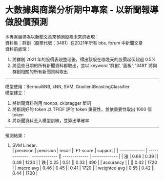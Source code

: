 # 大數據與商業分析期中專案 - 以新聞報導做股價預測
本專案目標為以新聞文章來預測股票未來的表現：  
資料集：群創（股票代號：3481）在2021年所有 bbs, forum 中新聞文章  
資料前處理：  
 1. 將群創 2021 年的股價表現整理後，得出該股在哪幾天的股價起伏超過 0.5%
 2. 將這些日期的所有新聞資料都取出，並以 keyword '群創‘, '面板', '3481' 將與群創相關的所有新聞資料取出  
----------------------------------------  
模型使用：BernoulliNB, kNN, SVM, GradientBoostingClassifier  
模型建立：  
 1. 將新聞資料利用 monpa, ckiptagger 斷詞
 2. 將斷詞好的 token 以 TFIDF 評估 token 重要性，並依重要性取出 1000 個 token
 3. 將新聞資料丟入模型訓練，並算出準確率
-----------------------------------------
預測結果：
 1. SVM Linear:  
 | precision  | precision  | recall || F1-score | support |
 | ------------- | ------------- | ------------- || ------------- | ------------- |
 | 漲  | 0.66  | 0.39  || 0.49  | 1230  |
 | 跌  | 0.25  | 0.51  || 0.33  | 490  |
 | accurancy  |   |   || 0.42  | 1720  |
 | macro avg  | 0.46  | 0.45  || 0.41  | 1720  |
 | weighted avg  | 0.55  | 0.42  || 0.44  | 1720  |  
 
